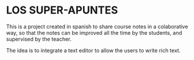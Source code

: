 
LOS SUPER-APUNTES
=

This is a project created in spanish to share course notes in a colaborative way, so that the notes can be improved all the time by the students, and supervised by the teacher. 

The idea is to integrate a text editor to allow the users to write rich text.

